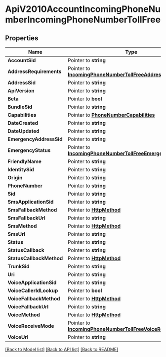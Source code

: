# ApiV2010AccountIncomingPhoneNumberIncomingPhoneNumberTollFree

## Properties
Name | Type | Notes
------------ | ------------- | -------------
**AccountSid** | Pointer to **string** | 
**AddressRequirements** | Pointer to [**IncomingPhoneNumberTollFreeAddressRequirement**](incoming_phone_number_toll_free_address_requirement.md) | 
**AddressSid** | Pointer to **string** | 
**ApiVersion** | Pointer to **string** | 
**Beta** | Pointer to **bool** | 
**BundleSid** | Pointer to **string** | 
**Capabilities** | Pointer to [**PhoneNumberCapabilities**](phone_number_capabilities.md) | 
**DateCreated** | Pointer to **string** | 
**DateUpdated** | Pointer to **string** | 
**EmergencyAddressSid** | Pointer to **string** | 
**EmergencyStatus** | Pointer to [**IncomingPhoneNumberTollFreeEmergencyStatus**](incoming_phone_number_toll_free_emergency_status.md) | 
**FriendlyName** | Pointer to **string** | 
**IdentitySid** | Pointer to **string** | 
**Origin** | Pointer to **string** | 
**PhoneNumber** | Pointer to **string** | 
**Sid** | Pointer to **string** | 
**SmsApplicationSid** | Pointer to **string** | 
**SmsFallbackMethod** | Pointer to [**HttpMethod**](http_method.md) | 
**SmsFallbackUrl** | Pointer to **string** | 
**SmsMethod** | Pointer to [**HttpMethod**](http_method.md) | 
**SmsUrl** | Pointer to **string** | 
**Status** | Pointer to **string** | 
**StatusCallback** | Pointer to **string** | 
**StatusCallbackMethod** | Pointer to [**HttpMethod**](http_method.md) | 
**TrunkSid** | Pointer to **string** | 
**Uri** | Pointer to **string** | 
**VoiceApplicationSid** | Pointer to **string** | 
**VoiceCallerIdLookup** | Pointer to **bool** | 
**VoiceFallbackMethod** | Pointer to [**HttpMethod**](http_method.md) | 
**VoiceFallbackUrl** | Pointer to **string** | 
**VoiceMethod** | Pointer to [**HttpMethod**](http_method.md) | 
**VoiceReceiveMode** | Pointer to [**IncomingPhoneNumberTollFreeVoiceReceiveMode**](incoming_phone_number_toll_free_voice_receive_mode.md) | 
**VoiceUrl** | Pointer to **string** | 

[[Back to Model list]](../README.md#documentation-for-models) [[Back to API list]](../README.md#documentation-for-api-endpoints) [[Back to README]](../README.md)


